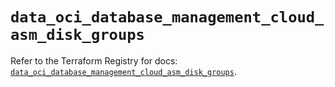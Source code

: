 # `data_oci_database_management_cloud_asm_disk_groups`

Refer to the Terraform Registry for docs: [`data_oci_database_management_cloud_asm_disk_groups`](https://registry.terraform.io/providers/hashicorp/oci/7.19.0/docs/data-sources/database_management_cloud_asm_disk_groups).
